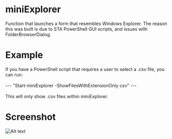 # miniExplorer
Function that launches a form that resembles Windows Explorer.  The reason this was built is due to STA PowerShell GUI scripts, and issues with FolderBrowserDialog.

# Example
If you have a PowerShell script that requires a user to select a .csv file, you can run: <br /><br /> --- "Start-miniExplorer -ShowFilesWithExtensionOnly csv" ---<br /><br /> This will only show .csv files within miniExplorer.

# Screenshot

![Alt text](http://i.imgur.com/L8Te30g.png "miniExplorer")
